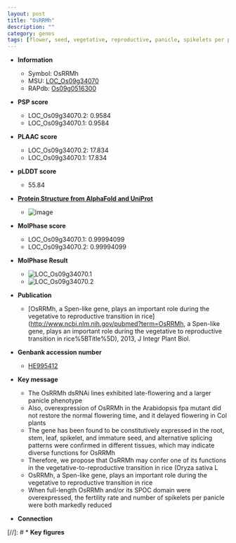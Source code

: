 ```yaml
---
layout: post
title: "OsRRMh"
description: ""
category: genes
tags: [flower, seed, vegetative, reproductive, panicle, spikelets per panicle, root, stem, leaf, flowering time, fertility, spikelet]
---
```


* **Information**  
    + Symbol: OsRRMh  
    + MSU: [LOC_Os09g34070](http://rice.plantbiology.msu.edu/cgi-bin/ORF_infopage.cgi?orf=LOC_Os09g34070)  
    + RAPdb: [Os09g0516300](http://rapdb.dna.affrc.go.jp/viewer/gbrowse_details/irgsp1?name=Os09g0516300)  

* **PSP score**  
    + LOC_Os09g34070.2: 0.9584 
    + LOC_Os09g34070.1: 0.9584 

* **PLAAC score**  
    + LOC_Os09g34070.2: 17.834 
    + LOC_Os09g34070.1: 17.834 

* **pLDDT score**
    + 55.84

* **[Protein Structure from AlphaFold and UniProt](https://www.uniprot.org/uniprotkb/Q69IL3/entry#structure)**
    + ![image](https://ricepsp.github.io/images/Q6/AF-Q69IL3-F1.png)

* **MolPhase score**
    + LOC_Os09g34070.1: 0.99994099
    + LOC_Os09g34070.2: 0.99994099

* **MolPhase Result**
    + ![LOC_Os09g34070.1](https://304243504.github.io/Pictures/LOC_Os09g/LOC_Os09g34070.1.png)
    + ![LOC_Os09g34070.2](https://304243504.github.io/Pictures/LOC_Os09g/LOC_Os09g34070.2.png)

* **Publication**  
    + [OsRRMh, a Spen-like gene, plays an important role during the vegetative to reproductive transition in rice](http://www.ncbi.nlm.nih.gov/pubmed?term=OsRRMh, a Spen-like gene, plays an important role during the vegetative to reproductive transition in rice%5BTitle%5D), 2013, J Integr Plant Biol.

* **Genbank accession number**  
    + [HE995412](http://www.ncbi.nlm.nih.gov/nuccore/HE995412)

* **Key message**  
    + The OsRRMh dsRNAi lines exhibited late-flowering and a larger panicle phenotype
    + Also, overexpression of OsRRMh in the Arabidopsis fpa mutant did not restore the normal flowering time, and it delayed flowering in Col plants
    + The gene has been found to be constitutively expressed in the root, stem, leaf, spikelet, and immature seed, and alternative splicing patterns were confirmed in different tissues, which may indicate diverse functions for OsRRMh
    + Therefore, we propose that OsRRMh may confer one of its functions in the vegetative-to-reproductive transition in rice (Oryza sativa L
    + OsRRMh, a Spen-like gene, plays an important role during the vegetative to reproductive transition in rice
    + When full-length OsRRMh and/or its SPOC domain were overexpressed, the fertility rate and number of spikelets per panicle were both markedly reduced

* **Connection**  

[//]: # * **Key figures**  


